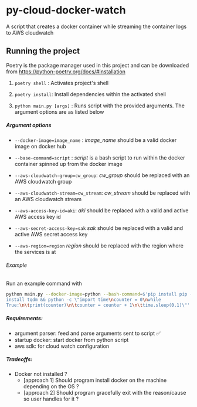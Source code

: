 # py-cloud-docker-watch
A script that creates a docker container while streaming the container logs to AWS cloudwatch

## Running the project
Poetry is the package manager used in this project and can be downloaded from https://python-poetry.org/docs/#installation

1. `poetry shell` : Activates project's shell

2. `poetry install`: Install dependencies within the activated shell

3. `python main.py [args]` : Runs script with the provided arguments. The argument options are as listed below

##### Argument options

  - `--docker-image=image_name` : _image_name_ should be a valid docker image on docker hub

  - `--base-command=script` : _script_ is a bash script to run within the docker container spinned up from the docker image

  - `--aws-cloudwatch-group=cw_group`: _cw_group_ should be replaced with an AWS cloudwatch group

  - `--aws-cloudwatch-stream=cw_stream`: _cw_stream_ should be replaced with an AWS cloudwatch stream

  - `--aws-access-key-id=aki`: _aki_ should be replaced with a valid and active AWS access key id

  - `--aws-secret-access-key=sak` _sak_ should be replaced with a valid and active AWS secret access key

  - `--aws-region=region` _region_ should be replaced with the region where the services is at

###### Example 

Run an example command with
```bash
python main.py --docker-image=python --bash-command=$'pip install pip -U && pip
install tqdm && python -c \"import time\ncounter = 0\nwhile
True:\n\tprint(counter)\n\tcounter = counter + 1\n\ttime.sleep(0.1)\"' --aws-cloudwatch-group=test-task-group-1 --aws-cloudwatch-stream=test-task-stream-1 --aws-access-key-id=valid-access-key-id --aws-secret-access-key=valid-secret-access-key --aws-region=region
```


##### Requirements:
- argument parser: feed and parse arguments sent to script  ✅ 
- startup docker: start docker from python script 
- aws sdk: for cloud watch configuration

##### Tradeoffs:
* Docker not installed ?
  - [approach 1] Should program install docker on the machine depending on the OS ?
  - [approach 2] Should program gracefully exit with the reason/cause so user handles for it ?



